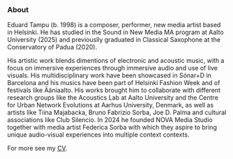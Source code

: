 ### About

Eduard Tampu (b. 1998) is a composer, performer, new media artist based in Helsinki. He has studied in the Sound in New Media MA program at Aalto University (2025) and previouslly graduated in Classical Saxophone at the Conservatory of Padua (2020). 

His artistic work blends dimentions of electronic and acoustic music, with a focus on immersive experiences through immersive audio and use of live visuals. His multidisciplinary work have been showcased in Sónar+D in Barcelona and his musics have been part of Helsinki Fashion Week and of festivals like Ääniaalto. His works brought him to collaborate with different research groups like the Acoustics Lab at Aalto University and the Centre for Urban Network Evolutions at Aarhus University, Denmark, as well as artists like Tiina Majabacka, Bruno Fabrizio Sorba, Joe D. Palma and cultural associations like Club Silencio. In 2024 he founded NOVA Media Studio together with media artist Federica Sorba with which they aspire to bring unique audio-visual experiences into multiple context contexts.

For more see my [<ins>CV</ins>](/content/cv_2025.pdf).

